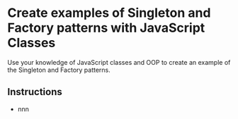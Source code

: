 # Create examples of Singleton and Factory patterns with JavaScript Classes

Use your knowledge of JavaScript classes and OOP to create an example of the Singleton and Factory patterns.

## Instructions

- nnn
